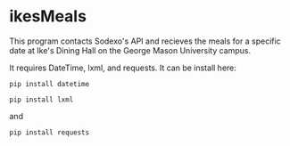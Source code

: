# ikesMeals

This program contacts Sodexo's API and recieves the meals for a specific date at Ike's Dining Hall on the George Mason University campus.

It requires DateTime, lxml, and requests. It can be install here:

```fish
pip install datetime
```
```fish
pip install lxml
```
and
```fish
pip install requests
```
